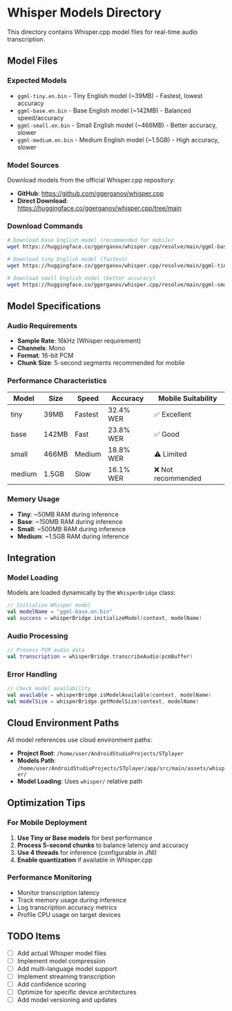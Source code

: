 # Whisper Models Directory

This directory contains Whisper.cpp model files for real-time audio transcription.

## Model Files

### Expected Models
- `ggml-tiny.en.bin` - Tiny English model (~39MB) - Fastest, lowest accuracy
- `ggml-base.en.bin` - Base English model (~142MB) - Balanced speed/accuracy
- `ggml-small.en.bin` - Small English model (~466MB) - Better accuracy, slower
- `ggml-medium.en.bin` - Medium English model (~1.5GB) - High accuracy, slower

### Model Sources
Download models from the official Whisper.cpp repository:
- **GitHub**: https://github.com/ggerganov/whisper.cpp
- **Direct Download**: https://huggingface.co/ggerganov/whisper.cpp/tree/main

### Download Commands
```bash
# Download base English model (recommended for mobile)
wget https://huggingface.co/ggerganov/whisper.cpp/resolve/main/ggml-base.en.bin

# Download tiny English model (fastest)
wget https://huggingface.co/ggerganov/whisper.cpp/resolve/main/ggml-tiny.en.bin

# Download small English model (better accuracy)
wget https://huggingface.co/ggerganov/whisper.cpp/resolve/main/ggml-small.en.bin
```

## Model Specifications

### Audio Requirements
- **Sample Rate**: 16kHz (Whisper requirement)
- **Channels**: Mono
- **Format**: 16-bit PCM
- **Chunk Size**: 5-second segments recommended for mobile

### Performance Characteristics
| Model | Size | Speed | Accuracy | Mobile Suitability |
|-------|------|-------|----------|-------------------|
| tiny  | 39MB | Fastest | 32.4% WER | ✅ Excellent |
| base  | 142MB | Fast | 23.8% WER | ✅ Good |
| small | 466MB | Medium | 18.8% WER | ⚠️ Limited |
| medium| 1.5GB | Slow | 16.1% WER | ❌ Not recommended |

### Memory Usage
- **Tiny**: ~50MB RAM during inference
- **Base**: ~150MB RAM during inference
- **Small**: ~500MB RAM during inference
- **Medium**: ~1.5GB RAM during inference

## Integration

### Model Loading
Models are loaded dynamically by the `WhisperBridge` class:
```kotlin
// Initialize Whisper model
val modelName = "ggml-base.en.bin"
val success = whisperBridge.initializeModel(context, modelName)
```

### Audio Processing
```kotlin
// Process PCM audio data
val transcription = whisperBridge.transcribeAudio(pcmBuffer)
```

### Error Handling
```kotlin
// Check model availability
val available = whisperBridge.isModelAvailable(context, modelName)
val modelSize = whisperBridge.getModelSize(context, modelName)
```

## Cloud Environment Paths

All model references use cloud environment paths:
- **Project Root**: `/home/user/AndroidStudioProjects/STplayer`
- **Models Path**: `/home/user/AndroidStudioProjects/STplayer/app/src/main/assets/whisper/`
- **Model Loading**: Uses `whisper/` relative path

## Optimization Tips

### For Mobile Deployment
1. **Use Tiny or Base models** for best performance
2. **Process 5-second chunks** to balance latency and accuracy
3. **Use 4 threads** for inference (configurable in JNI)
4. **Enable quantization** if available in Whisper.cpp

### Performance Monitoring
- Monitor transcription latency
- Track memory usage during inference
- Log transcription accuracy metrics
- Profile CPU usage on target devices

## TODO Items
- [ ] Add actual Whisper model files
- [ ] Implement model compression
- [ ] Add multi-language model support
- [ ] Implement streaming transcription
- [ ] Add confidence scoring
- [ ] Optimize for specific device architectures
- [ ] Add model versioning and updates 